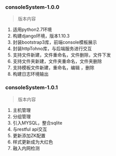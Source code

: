 ### consoleSystem-1.0.0
> 版本内容
1. 适用python2.7环境
2. 构建django环境，版本1.10.3
3. 封装bootstrap3库，前端console模板展示
4. 封装httpTohno库，与后端服务进行交互
5. 支持文件新建，文件重命名，文件删除，文件下发
6. 支持文件夹新建，文件夹重命名，文件夹删除
7. 支持模板文件新建，重命名，编辑 ，删除
8. 构建日志环境输出

### consoleSystem-1.0.1
>版本内容
1. 主机管理
2. 分组管理
3. 引入MYSQL，整合sqlite
4. 与restful api交互
5. 更新添加ZK配置
6. 样式更新成为大红色
7. 融入内网检测